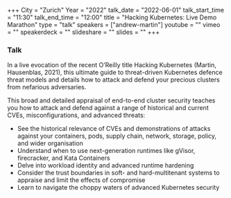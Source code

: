+++
City = "Zurich"
Year = "2022"
talk_date = "2022-06-01"
talk_start_time = "11:30"
talk_end_time = "12:00"
title = "Hacking Kubernetes: Live Demo Marathon"
type = "talk"
speakers = ["andrew-martin"]
youtube = ""
vimeo = ""
speakerdeck = ""
slideshare = ""
slides = ""
+++

### Talk

In a live evocation of the recent O’Reilly title Hacking Kubernetes (Martin, Hausenblas, 2021), this ultimate guide to threat-driven Kubernetes defence threat models and details how to attack and defend your precious clusters from nefarious adversaries.

This broad and detailed appraisal of end-to-end cluster security teaches you how to attack and defend against a range of historical and current CVEs, misconfigurations, and advanced threats:

- See the historical relevance of CVEs and demonstrations of attacks against your containers, pods, supply chain, network, storage, policy, and wider organisation
- Understand when to use next-generation runtimes like gVisor, firecracker, and Kata Containers
- Delve into workload identity and advanced runtime hardening
- Consider the trust boundaries in soft- and hard-multitenant systems to appraise and limit the effects of compromise
- Learn to navigate the choppy waters of advanced Kubernetes security
